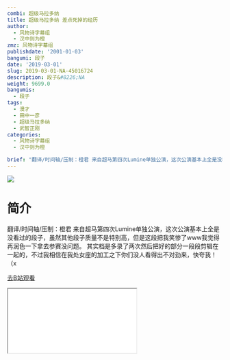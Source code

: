 ```yaml
---
combi: 超级马拉多纳
title: 超级马拉多纳 差点死掉的经历
author:
  - 风物诗字幕组
  - 汉中则为橙
zmz: 风物诗字幕组
publishdate: '2001-01-03'
bangumi: 段子
date: '2019-03-01'
slug: 2019-03-01-NA-45016724
description: 段子&#8226;NA
weight: 9699.0
bangumis:
  - 段子
tags:
  - 漫才
  - 田中一彦
  - 超级马拉多纳
  - 武智正刚
categories:
  - 风物诗字幕组
  - 汉中则为橙

brief: "翻译/时间轴/压制：橙君 来自超马第四次Lumine单独公演，这次公演基本上全是没看过的段子，虽然其他段子质量不是特别高，但是这段把我笑惨了www我觉得再润色一下拿去参赛没问题。 其实档是多录了两次然后把好的部分一段段剪辑在一起的，不过我相信在我处女座的加工之下你们没人看得出不对劲来，快夸我！（x"
---
```

![](https://i.imgur.com/ZVUpCmN.jpg)
# 简介  
翻译/时间轴/压制：橙君
来自超马第四次Lumine单独公演，这次公演基本上全是没看过的段子，虽然其他段子质量不是特别高，但是这段把我笑惨了www我觉得再润色一下拿去参赛没问题。
其实档是多录了两次然后把好的部分一段段剪辑在一起的，不过我相信在我处女座的加工之下你们没人看得出不对劲来，快夸我！（x  

[去B站观看](https://www.bilibili.com/video/av45016724/)
<div class ="resp-container"><iframe class="testiframe" src="//player.bilibili.com/player.html?aid=45016724"", scrolling="no", allowfullscreen="true" > </iframe></div> 
